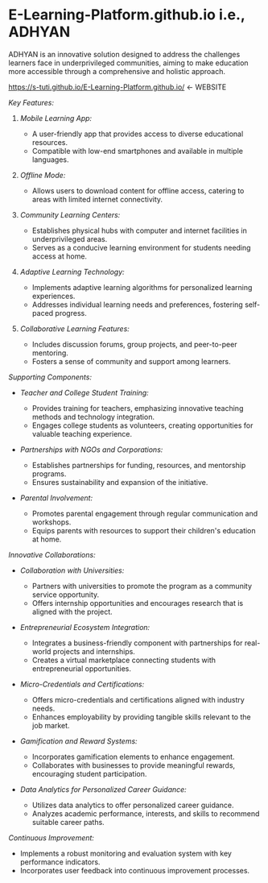 # E-Learning-Platform.github.io i.e., ADHYAN

ADHYAN is an innovative solution designed to address the challenges learners face in underprivileged communities, aiming to make education more accessible through a comprehensive and holistic approach.

 https://s-tuti.github.io/E-Learning-Platform.github.io/ <- WEBSITE 


*Key Features:*

1. *Mobile Learning App:*
   - A user-friendly app that provides access to diverse educational resources.
   - Compatible with low-end smartphones and available in multiple languages.

2. *Offline Mode:*
   - Allows users to download content for offline access, catering to areas with limited internet connectivity.

3. *Community Learning Centers:*
   - Establishes physical hubs with computer and internet facilities in underprivileged areas.
   - Serves as a conducive learning environment for students needing access at home.

4. *Adaptive Learning Technology:*
   - Implements adaptive learning algorithms for personalized learning experiences.
   - Addresses individual learning needs and preferences, fostering self-paced progress.

5. *Collaborative Learning Features:*
   - Includes discussion forums, group projects, and peer-to-peer mentoring.
   - Fosters a sense of community and support among learners.

*Supporting Components:*

- *Teacher and College Student Training:*
  - Provides training for teachers, emphasizing innovative teaching methods and technology integration.
  - Engages college students as volunteers, creating opportunities for valuable teaching experience.

- *Partnerships with NGOs and Corporations:*
  - Establishes partnerships for funding, resources, and mentorship programs.
  - Ensures sustainability and expansion of the initiative.

- *Parental Involvement:*
  - Promotes parental engagement through regular communication and workshops.
  - Equips parents with resources to support their children's education at home.

*Innovative Collaborations:*

- *Collaboration with Universities:*
  - Partners with universities to promote the program as a community service opportunity.
  - Offers internship opportunities and encourages research that is aligned with the project.

- *Entrepreneurial Ecosystem Integration:*
  - Integrates a business-friendly component with partnerships for real-world projects and internships.
  - Creates a virtual marketplace connecting students with entrepreneurial opportunities.

- *Micro-Credentials and Certifications:*
  - Offers micro-credentials and certifications aligned with industry needs.
  - Enhances employability by providing tangible skills relevant to the job market.

- *Gamification and Reward Systems:*
  - Incorporates gamification elements to enhance engagement.
  - Collaborates with businesses to provide meaningful rewards, encouraging student participation.

- *Data Analytics for Personalized Career Guidance:*
  - Utilizes data analytics to offer personalized career guidance.
  - Analyzes academic performance, interests, and skills to recommend suitable career paths.

*Continuous Improvement:*

- Implements a robust monitoring and evaluation system with key performance indicators.
- Incorporates user feedback into continuous improvement processes.
